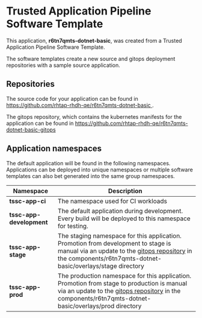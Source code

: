 # Trusted Application Pipeline Software Template

This application, **r6tn7qmts-dotnet-basic**, was created from a Trusted Application Pipeline Software Template.

The software templates create a new source and gitops deployment repositories with a sample source application. 

## Repositories

The source code for your application can be found in [https://github.com/rhtap-rhdh-qe/r6tn7qmts-dotnet-basic ](https://github.com/rhtap-rhdh-qe/r6tn7qmts-dotnet-basic ).
 
The gitops repository, which contains the kubernetes manifests for the application can be found in 
[https://github.com/rhtap-rhdh-qe/r6tn7qmts-dotnet-basic-gitops ](https://github.com/rhtap-rhdh-qe/r6tn7qmts-dotnet-basic-gitops ) 

## Application namespaces 

The default application will be found in the following namespaces. Applications can be deployed into unique namespaces or multiple software templates can also bet generated into the same group namespaces.  

|  Namespace   |  Description   |  
| -------- | -------- |
| **tssc-app-ci** | The namespace used for CI workloads |
| **tssc-app-development** | The default application during development. Every build will be deployed to this namespace for testing. |
| **tssc-app-stage** | The staging namespace for this application. Promotion from development to stage is manual via an update to the [gitops repository](https://github.com/rhtap-rhdh-qe/r6tn7qmts-dotnet-basic-gitops ) in the components/r6tn7qmts-dotnet-basic/overlays/stage directory |
| **tssc-app-prod** | The production namespace for this application. Promotion from stage to production is manual via an update to the [gitops repository](https://github.com/rhtap-rhdh-qe/r6tn7qmts-dotnet-basic-gitops ) in the components/r6tn7qmts-dotnet-basic/overlays/prod directory |